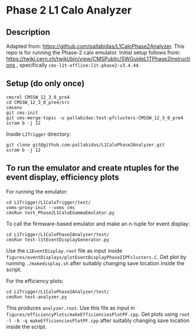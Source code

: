 # Phase 2 L1 Calo Analyzer

## Description

   Adapted from: https://github.com/pallabidas/L1CaloPhase2Analyzer.
   This repo is for running the Phase-2 calo emulator.
   Initial setup follows from: https://twiki.cern.ch/twiki/bin/view/CMSPublic/SWGuideL1TPhase2Instructions , specifically `cms-l1t-offline:l1t-phase2-v3.4.44`.

## Setup (do only once)

   ```
   cmsrel CMSSW_12_3_0_pre4
   cd CMSSW_12_3_0_pre4/src
   cmsenv
   git cms-init
   git cms-merge-topic -u pallabidas:test-pfclusters-CMSSW_12_3_0_pre4
   scram b -j 12
   ```

   Inside `L1Trigger` directory:
   ```
   git clone git@github.com:pallabidas/L1CaloPhase2Analyzer.git
   scram b -j 12
   ```

## To run the emulator and create ntuples for the event display, efficiency plots

   For running the emulator:
   ```
   cd L1Trigger/L1CaloTrigger/test/
   voms-proxy-init --voms cms 
   cmsRun test_Phase2L1CaloEGammaEmulator.py
   ```

   To call the firmware-based emulator and make an n-tuple for event display:
   ```
   cd L1Trigger/L1CaloPhase2Analyzer/test/
   cmsRun test-l1tEventDisplayGenerator.py   
   ```

   Use the `L1EventDisplay.root` file as input inside `figures/eventDisplays/plotEventDisplayPhaseIIPFclusters.C`.
   Get plot by running `./makedisplay.sh` after suitably changing save location inside the script.


   For the efficiency plots:
   ```
   cd L1Trigger/L1CaloPhase2Analyzer/test/
   cmsRun test-analyzer.py
   ```

   This produces `analyzer.root`.
   Use this file as input in `figures/efficiencyPlots/makeEfficienciesPlotPF.cpp`.
   Get plots using `root -l -b -q makeEfficienciesPlotPF.cpp` after suitably changing save location inside the script.

